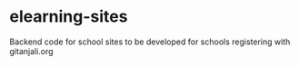 # elearning-sites

Backend code for school sites to be developed for schools registering with gitanjali.org
